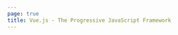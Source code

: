 ```yaml
---
page: true
title: Vue.js - The Progressive JavaScript Framework
---
```


<script setup>
import Home from '@theme/components/Home.vue'
</script>

<Home />
